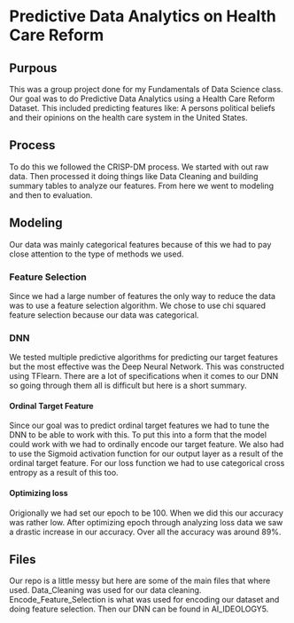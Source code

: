 # Predictive Data Analytics on Health Care Reform
## Purpous
This was a group project done for my Fundamentals of Data Science class. Our goal was to do Predictive Data Analytics using a Health Care Reform Dataset. This included predicting features like: A persons political beliefs and their opinions on the health care system in the United States.
## Process
To do this we followed the CRISP-DM process. We started with out raw data. Then processed it doing things like Data Cleaning and building summary tables to analyze our features. From here we went to modeling and then to evaluation.
## Modeling
Our data was mainly categorical features because of this we had to pay close attention to the type of methods we used.
### Feature Selection
Since we had a large number of features the only way to reduce the data was to use a feature selection algorithm. We chose to use chi squared feature selection because our data was categorical.
### DNN
We tested multiple predictive algorithms for predicting our target features but the most effective was the Deep Neural Network. This was constructed using TFlearn. There are a lot of specifications when it comes to our DNN so going through them all is difficult but here is a short summary.
#### Ordinal Target Feature
Since our goal was to predict ordinal target features we had to tune the DNN to be able to work with this. To put this into a form that the model could work with we had to ordinally encode our target feature. We also had to use the Sigmoid activation function for our output layer as a result of the ordinal target feature. For our loss function we had to use categorical cross entropy as a result of this too.
#### Optimizing loss
Origionally we had set our epoch to be 100. When we did this our accuracy was rather low. After optimizing epoch through analyzing loss data we saw a drastic increase in our accuracy. Over all the accuracy was around 89%.
## Files
Our repo is a little messy but here are some of the main files that where used. Data_Cleaning was used for our data cleaning. Encode_Feature_Selection is what was used for encoding our dataset and doing feature selection. Then our DNN can be found in AI_IDEOLOGY5.
